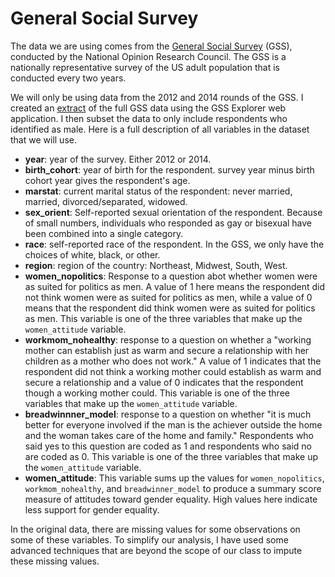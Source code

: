 # General Social Survey

The data we are using comes from the [General Social Survey](http://gss.norc.org/About-The-GSS) (GSS), conducted by the National Opinion Research Council. The GSS is a nationally representative survey of the US adult population that is conducted every two years.

We will only be using data from the 2012 and 2014 rounds of the GSS. I created an [extract](https://gssdataexplorer.norc.org/projects/56025) of the full GSS data using the GSS Explorer web application. I then subset the data to only include respondents who identified as male. Here is a full description of all variables in the dataset that we will use.

- **year**: year of the survey. Either 2012 or 2014.
- **birth_cohort**: year of birth for the respondent. survey year minus birth cohort year gives the respondent's age.
- **marstat**: current marital status of the respondent: never married, married, divorced/separated, widowed.
- **sex_orient**: Self-reported sexual orientation of the respondent. Because of small numbers, individuals who responded as gay or bisexual have been combined into a single category.
- **race**: self-reported race of the respondent. In the GSS, we only have the choices of white, black, or other. 
- **region**: region of the country: Northeast, Midwest, South, West.
- **women_nopolitics**: Response to a question abot whether women were as suited for politics as men. A value of 1 here means the respondent did not think women were as suited for politics as men, while a value of 0 means that the respondent did think women were as suited for politics as men. This variable is one of the three variables that make up the `women_attitude` variable.
- **workmom_nohealthy**: response to a question on whether a "working mother can establish just as warm and secure a relationship with her children as a mother who does not work." A value of 1 indicates that the respondent did not think a working mother could establish as warm and secure a relationship and a value of 0 indicates that the respondent though a working mother could. This variable is one of the three variables that make up the `women_attitude` variable.
- **breadwinnner_model**: response to a question on whether "it is much better for everyone involved if the man is the achiever outside the home and the woman takes care of the home and family." Respondents who said yes to this question are coded as 1 and respondents who said no are coded as 0. This variable is one of the three variables that make up the `women_attitude` variable.
- **women_attitude**: This variable sums up the values for `women_nopolitics`, `workmom_nohealthy`, and `breadwinner_model` to produce a summary score measure of attitudes toward gender equality. High values here indicate less support for gender equality.

In the original data, there are missing values for some observations on some of these variables. To simplify our analysis, I have used some advanced techniques that are beyond the scope of our class to impute these missing values.
